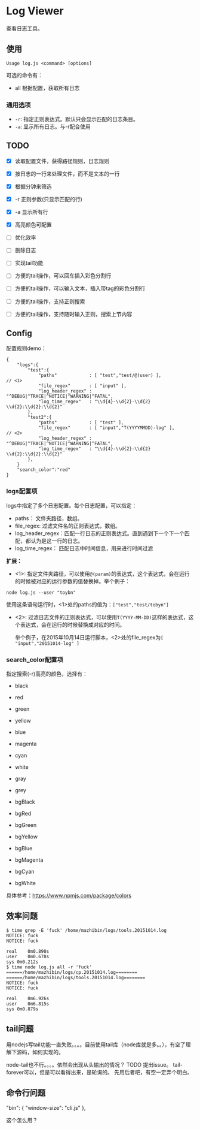 # Log Viewer

查看日志工具。

## 使用

```
Usage log.js <command> [options]
```

可选的命令有：
- all 根据配置，获取所有日志

### 通用选项

- `-r`: 指定正则表达式。默认只会显示匹配的日志条目。
- `-a`: 显示所有日志。与-r配合使用

## TODO
- [x] 读取配置文件，获得路径规则，日志规则
- [x] 按日志的一行来处理文件，而不是文本的一行
- [x] 根据分钟来筛选
- [x] -r 正则参数(只显示匹配的行)
- [x] -a 显示所有行
- [x] 高亮颜色可配置

- [ ] 优化效率
- [ ] 删除日志
- [ ] 实现tail功能
- [ ] 方便的tail操作，可以回车插入彩色分割行
- [ ] 方便的tail操作，可以输入文本，插入带tag的彩色分割行
- [ ] 方便的tail操作，支持正则搜索
- [ ] 方便的tail操作，支持随时输入正则，搜索上节内容

## Config

配置规则demo：

```
{
	"logs":{
		"test":{
			"paths"            : [ "test","test/@(user) ],                     // <1>
			"file_regex"       : [ "input" ],                   
			"log_header_regex" : "^DEBUG|^TRACE|^NOTICE|^WARNING|^FATAL",
			"log_time_regex"   : "\\d{4}-\\d{2}-\\d{2} \\d{2}:\\d{2}:\\d{2}"
		},
		"test2":{
			"paths"            : [ "test" ],                          
			"file_regex"       : [ "input","T(YYYYMMDD)-log" ],                  // <2>
			"log_header_regex" : "^DEBUG|^TRACE|^NOTICE|^WARNING|^FATAL",
			"log_time_regex"   : "\\d{4}-\\d{2}-\\d{2} \\d{2}:\\d{2}:\\d{2}"
		},
	}
	"search_color":"red"
}
```

### logs配置项

logs中指定了多个日志配置。每个日志配置，可以指定：
- paths： 文件夹路径，数组。
- file_regex: 过滤文件名的正则表达式，数组。
- log_header_regex：匹配一行日志的正则表达式。直到遇到下一个下一个匹配，都认为是这一行的日志。
- log_time_regex： 匹配日志中时间信息，用来进行时间过滤

**扩展：**

- <1>: 指定文件夹路径，可以使用`@(param)`的表达式，这个表达式，会在运行的时候被对应的运行参数的值替换掉。举个例子：

```
node log.js --user "toybn"
```

使用这条语句运行时，<1>处的paths的值为：`["test","test/tobyn"]`

- <2>: 过滤日志文件的正则表达式，可以使用`T(YYYY-MM-DD)`这样的表达式，这个表达式，会在运行的时候替换成对应的时间。
  
  举个例子，在2015年10月14日运行脚本，<2>处的file_regex为`[ "input","20151014-log" ]`

### search_color配置项

指定搜索(-r)高亮的颜色，选择有：

- black
- red
- green
- yellow
- blue
- magenta
- cyan
- white
- gray
- grey

- bgBlack
- bgRed
- bgGreen
- bgYellow
- bgBlue
- bgMagenta
- bgCyan
- bgWhite

具体参考：https://www.npmjs.com/package/colors

## 效率问题

```
$ time grep -E 'fuck' /home/mazhibin/logs/tools.20151014.log
NOTICE: fuck
NOTICE: fuck

real	0m0.890s
user	0m0.678s
sys	0m0.212s
$ time node log.js all -r 'fuck'
======/home/mazhibin/logs/cp.20151014.log========
======/home/mazhibin/logs/tools.20151014.log========
NOTICE: fuck
NOTICE: fuck

real	0m6.926s
user	0m6.815s
sys	0m0.879s
```

## tail问题

用nodejs写tail功能一直失败。。。。目前使用tail库（node库就是多。。），有空了理解下源码，如何实现的。

node-tail也不行。。。。依然会出现从头输出的情况？ TODO 提出issue。
tail-forever可以，但是可以看得出来，是轮询的。
先用后者吧，有空一定弄个明白。

## 命令行问题

"bin": {
    "window-size": "cli.js"
  },

这个怎么用？
